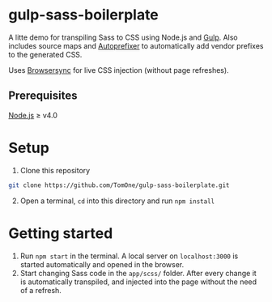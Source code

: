 # gulp-sass-boilerplate

A litte demo for transpiling Sass to CSS using Node.js and [Gulp](http://gulpjs.com/). Also includes source maps and [Autoprefixer](https://github.com/postcss/autoprefixer) to automatically add vendor prefixes to the generated CSS.

Uses [Browsersync](https://www.browsersync.io/) for live CSS injection (without page refreshes).

## Prerequisites

[Node.js](https://nodejs.org/en/) ≥ v4.0

# Setup

1. Clone this repository
``` Bash
git clone https://github.com/TomOne/gulp-sass-boilerplate.git
```
2. Open a terminal, `cd` into this directory and run `npm install`

# Getting started

1. Run `npm start` in the terminal. A local server on `localhost:3000` is started automatically and opened in the browser.
2. Start changing Sass code in the `app/scss/` folder. After every change it is automatically transpiled, and injected into the page without the need of a refresh.
